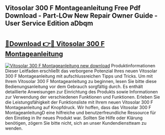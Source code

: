 ## Vitosolar 300 F Montageanleitung Free Pdf Download - Part-LOw New Repair Owner Guide - User Service Edition aDbqm

# <h2><a href="http://df7atd.blite.top/?on=Vitosolar+300+F+Montageanleitung">🔗Download 👉🔴 Vitosolar 300 F Montageanleitung</a></h2>

[![Vitosolar 300 F Montageanleitung new download](https://i.imgur.com/lujVjoI.png)](http://df7atd.blite.top/?on=Vitosolar+300+F+Montageanleitung)
Produktinformationen Dieser Leitfaden erschließt das verborgene Potenzial Ihres neuen Vitosolar 300 F Montageanleitung mit aufschlussreichen Tipps und Tricks. Um mit Ihrem Vitosolar 300 F Montageanleitung zu beginnen, lesen Sie bitte diese Bedienungsanleitung vor dem Gebrauch sorgfältig durch. Es enthält detaillierte Anweisungen zur Einrichtung des Produkts sowie Informationen zur Verwendung der verschiedenen Funktionen und Funktionen. Erleben Sie die Leistungsfähigkeit der Funktionsliste mit Ihrem neuen Vitosolar 300 F Montageanleitung auf Knopfdruck. Wir hoffen, dass das Vitosolar 300 F MontageanleitungD eine hilfreiche und benutzerfreundliche Ressource für den Einstieg in Ihr neues Produkt war. Sollten Sie Hilfe oder Klärung benötigen, zögern Sie bitte nicht, sich an unser Kundendienstteam zu wenden.
